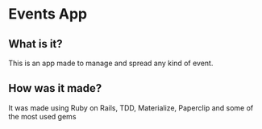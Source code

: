 # Events App

## What is it?
This is an app made to manage and spread any kind of event. 

## How was it made?
It was made using Ruby on Rails, TDD, Materialize, Paperclip and some of the most used gems

